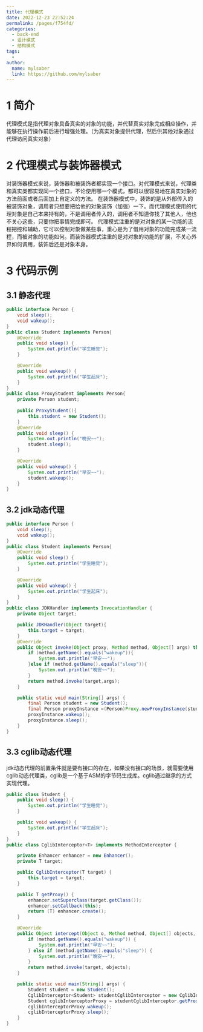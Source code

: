 ```yaml
---
title: 代理模式
date: 2022-12-23 22:52:24
permalink: /pages/f754fd/
categories:
  - back-end
  - 设计模式
  - 结构模式
tags:
  - 
author: 
  name: mylsaber
  link: https://github.com/mylsaber
---
```

# 1 简介
代理模式是指代理对象具备真实的对象的功能，并代替真实对象完成相应操作，并能够在执行操作前后进行增强处理。（为真实对象提供代理，然后供其他对象通过代理访问真实对象）
# 2 代理模式与装饰器模式
对装饰器模式来说，装饰器和被装饰者都实现一个接口。对代理模式来说，代理类和真实类都实现同一个接口，不论使用哪一个模式，都可以很容易地在真实对象的方法前面或者后面加上自定义的方法。
在装饰器模式中，装饰的是从外部传入的被装饰对象，调用者只想要把给他的对象装饰（加强）一下。而代理模式使用的代理对象是自己本来持有的，不是调用者传入的，调用者不知道你找了其他人，他也不关心这些，只要你把事情完成即可。
代理模式注重的是对对象的某一功能的流程把控和辅助，它可以控制对象做某些事，重心是为了借用对象的功能完成某一流程，而被对象的功能如何。而装饰器模式注重的是对对象的功能的扩展，不关心外界如何调用，装饰后还是对象本身。
# 3 代码示例
## 3.1 静态代理
```java
public interface Person {
    void sleep();
    void wakeup();
}
public class Student implements Person{
    @Override
    public void sleep() {
        System.out.println("学生睡觉");
    }

    @Override
    public void wakeup() {
        System.out.println("学生起床");
    }
}
public class ProxyStudent implements Person{
    private Person student;
  
    public ProxyStudent(){
        this.student = new Student();
    }
    @Override
    public void sleep() {
        System.out.println("晚安~~");
        student.sleep();
    }

    @Override
    public void wakeup() {
        System.out.println("早安~~");
        student.wakeup();
    }
}
```
## 3.2 jdk动态代理
```java
public interface Person {
    void sleep();
    void wakeup();
}
public class Student implements Person{
    @Override
    public void sleep() {
        System.out.println("学生睡觉");
    }

    @Override
    public void wakeup() {
        System.out.println("学生起床");
    }
}
public class JDKHandler implements InvocationHandler {
    private Object target;

    public JDKHandler(Object target){
        this.target = target;
    }
    @Override
    public Object invoke(Object proxy, Method method, Object[] args) throws Throwable {
        if (method.getName().equals("wakeup")){
            System.out.println("早安~~");
        }else if (method.getName().equals("sleep")){
            System.out.println("晚安~~");
        }
        return method.invoke(target,args);
    }

    public static void main(String[] args) {
        final Person student = new Student();
        final Person proxyInstance =(Person)Proxy.newProxyInstance(student.getClass().getClassLoader(), student.getClass().getInterfaces(), new JDKHandler(student));
        proxyInstance.wakeup();
        proxyInstance.sleep();
    }
}
```
## 3.3 cglib动态代理
jdk动态代理的前置条件就是要有接口的存在，如果没有接口的场景，就需要使用cglib动态代理类，cglib是一个基于ASM的字节码生成库。cglib通过继承的方式实现代理。
```java
public class Student {
    public void sleep() {
        System.out.println("学生睡觉");
    }

    public void wakeup() {
        System.out.println("学生起床");
    }
}
public class CglibInterceptor<T> implements MethodInterceptor {

    private Enhancer enhancer = new Enhancer();
    private T target;

    public CglibInterceptor(T target) {
        this.target = target;
    }

    public T getProxy() {
        enhancer.setSuperclass(target.getClass());
        enhancer.setCallback(this);
        return (T) enhancer.create();
    }

    @Override
    public Object intercept(Object o, Method method, Object[] objects, MethodProxy methodProxy) throws Throwable {
        if (method.getName().equals("wakeup")) {
            System.out.println("早安~~");
        } else if (method.getName().equals("sleep")) {
            System.out.println("晚安~~");
        }
        return method.invoke(target, objects);
    }

    public static void main(String[] args) {
        Student student = new Student();
        CglibInterceptor<Student> studentCglibInterceptor = new CglibInterceptor<>(student);
        Student cglibInterceptorProxy = studentCglibInterceptor.getProxy();
        cglibInterceptorProxy.wakeup();
        cglibInterceptorProxy.sleep();
    }
}
```
